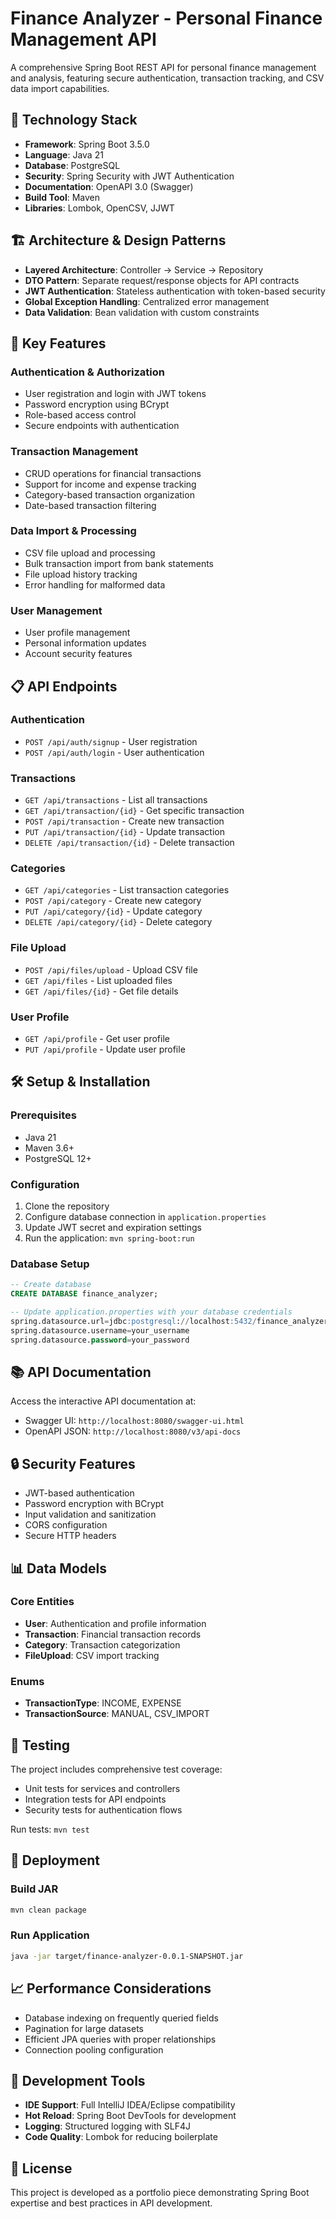 # Finance Analyzer - Personal Finance Management API

A comprehensive Spring Boot REST API for personal finance management and analysis, featuring secure authentication, transaction tracking, and CSV data import capabilities.

## 🚀 Technology Stack

- **Framework**: Spring Boot 3.5.0
- **Language**: Java 21
- **Database**: PostgreSQL
- **Security**: Spring Security with JWT Authentication
- **Documentation**: OpenAPI 3.0 (Swagger)
- **Build Tool**: Maven
- **Libraries**: Lombok, OpenCSV, JJWT

## 🏗️ Architecture & Design Patterns

- **Layered Architecture**: Controller → Service → Repository
- **DTO Pattern**: Separate request/response objects for API contracts
- **JWT Authentication**: Stateless authentication with token-based security
- **Global Exception Handling**: Centralized error management
- **Data Validation**: Bean validation with custom constraints

## 🔧 Key Features

### Authentication & Authorization

- User registration and login with JWT tokens
- Password encryption using BCrypt
- Role-based access control
- Secure endpoints with authentication

### Transaction Management

- CRUD operations for financial transactions
- Support for income and expense tracking
- Category-based transaction organization
- Date-based transaction filtering

### Data Import & Processing

- CSV file upload and processing
- Bulk transaction import from bank statements
- File upload history tracking
- Error handling for malformed data

### User Management

- User profile management
- Personal information updates
- Account security features

## 📋 API Endpoints

### Authentication

- `POST /api/auth/signup` - User registration
- `POST /api/auth/login` - User authentication

### Transactions

- `GET /api/transactions` - List all transactions
- `GET /api/transaction/{id}` - Get specific transaction
- `POST /api/transaction` - Create new transaction
- `PUT /api/transaction/{id}` - Update transaction
- `DELETE /api/transaction/{id}` - Delete transaction

### Categories

- `GET /api/categories` - List transaction categories
- `POST /api/category` - Create new category
- `PUT /api/category/{id}` - Update category
- `DELETE /api/category/{id}` - Delete category

### File Upload

- `POST /api/files/upload` - Upload CSV file
- `GET /api/files` - List uploaded files
- `GET /api/files/{id}` - Get file details

### User Profile

- `GET /api/profile` - Get user profile
- `PUT /api/profile` - Update user profile

## 🛠️ Setup & Installation

### Prerequisites

- Java 21
- Maven 3.6+
- PostgreSQL 12+

### Configuration

1. Clone the repository
2. Configure database connection in `application.properties`
3. Update JWT secret and expiration settings
4. Run the application: `mvn spring-boot:run`

### Database Setup

```sql
-- Create database
CREATE DATABASE finance_analyzer;

-- Update application.properties with your database credentials
spring.datasource.url=jdbc:postgresql://localhost:5432/finance_analyzer
spring.datasource.username=your_username
spring.datasource.password=your_password
```

## 📚 API Documentation

Access the interactive API documentation at:

- Swagger UI: `http://localhost:8080/swagger-ui.html`
- OpenAPI JSON: `http://localhost:8080/v3/api-docs`

## 🔒 Security Features

- JWT-based authentication
- Password encryption with BCrypt
- Input validation and sanitization
- CORS configuration
- Secure HTTP headers

## 📊 Data Models

### Core Entities

- **User**: Authentication and profile information
- **Transaction**: Financial transaction records
- **Category**: Transaction categorization
- **FileUpload**: CSV import tracking

### Enums

- **TransactionType**: INCOME, EXPENSE
- **TransactionSource**: MANUAL, CSV_IMPORT

## 🧪 Testing

The project includes comprehensive test coverage:

- Unit tests for services and controllers
- Integration tests for API endpoints
- Security tests for authentication flows

Run tests: `mvn test`

## 🚀 Deployment

### Build JAR

```bash
mvn clean package
```

### Run Application

```bash
java -jar target/finance-analyzer-0.0.1-SNAPSHOT.jar
```

## 📈 Performance Considerations

- Database indexing on frequently queried fields
- Pagination for large datasets
- Efficient JPA queries with proper relationships
- Connection pooling configuration

## 🔧 Development Tools

- **IDE Support**: Full IntelliJ IDEA/Eclipse compatibility
- **Hot Reload**: Spring Boot DevTools for development
- **Logging**: Structured logging with SLF4J
- **Code Quality**: Lombok for reducing boilerplate

## 📝 License

This project is developed as a portfolio piece demonstrating Spring Boot expertise and best practices in API development.
